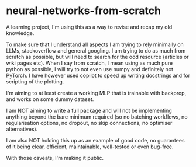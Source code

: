 # neural-networks-from-scratch
A learning project, I'm using this as a way to revise and recap my old knowledge.

To make sure that I understand all aspects I am trying to rely minimally on LLMs, stackoverflow and general googling. I am trying to do as much from scratch as possible, but will need to search for the odd resource (articles or wiki pages etc). When I say from scratch, I mean using as much pure python as possible, I will try to not even use numpy and definitely not PyTorch. I have however used copilot to speed up writing docstrings and for scripting of the plotting.

I'm aiming to at least create a working MLP that is trainable with backprop, and works on some dummy dataset.

I am NOT aiming to write a full package and will not be implementing anything beyond the bare minimum required (so no batching workflows, no regularisation options, no dropout, no skip connections, no optimiser alternatives).

I am also NOT holding this up as an example of good code, no guarantees of it being clear, efficient, maintainable, well-tested or even bug-free.

With those caveats, I'm making it public.
